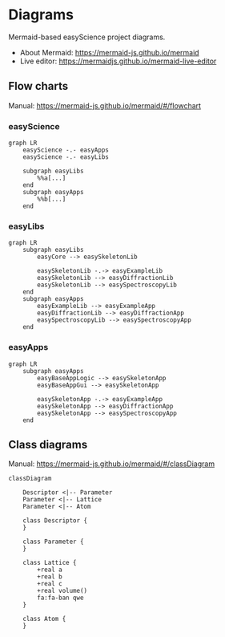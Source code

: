 # Diagrams

Mermaid-based easyScience project diagrams.

* About Mermaid: https://mermaid-js.github.io/mermaid
* Live editor: https://mermaidjs.github.io/mermaid-live-editor

## Flow charts

Manual: https://mermaid-js.github.io/mermaid/#/flowchart

### easyScience

```mermaid
graph LR
	easyScience -.- easyApps
	easyScience -.- easyLibs 

	subgraph easyLibs
		%%a[...]
	end
	subgraph easyApps
		%%b[...]
	end
```

### easyLibs

```mermaid
graph LR
	subgraph easyLibs
		easyCore --> easySkeletonLib

		easySkeletonLib -.-> easyExampleLib
		easySkeletonLib --> easyDiffractionLib
		easySkeletonLib --> easySpectroscopyLib
	end
	subgraph easyApps
		easyExampleLib --> easyExampleApp
		easyDiffractionLib --> easyDiffractionApp
		easySpectroscopyLib --> easySpectroscopyApp
	end
```

### easyApps

```mermaid
graph LR
	subgraph easyApps
		easyBaseAppLogic --> easySkeletonApp
		easyBaseAppGui --> easySkeletonApp

		easySkeletonApp -.-> easyExampleApp
		easySkeletonApp --> easyDiffractionApp
		easySkeletonApp --> easySpectroscopyApp
	end
```

## Class diagrams

Manual: https://mermaid-js.github.io/mermaid/#/classDiagram

```mermaid
classDiagram

	Descriptor <|-- Parameter
	Parameter <|-- Lattice
	Parameter <|-- Atom

	class Descriptor {
	}

	class Parameter {
	}

	class Lattice {
		+real a
		+real b
		+real c
		+real volume()
		fa:fa-ban qwe
	}

	class Atom {
	}
```
